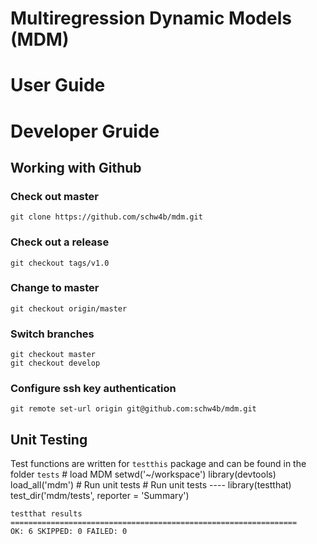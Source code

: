 # Multiregression Dynamic Models (MDM)

# User Guide

# Developer Gruide

## Working with Github

### Check out master
    git clone https://github.com/schw4b/mdm.git
  
### Check out a release
    git checkout tags/v1.0
  
### Change to master
    git checkout origin/master
    
### Switch branches
    git checkout master
    git checkout develop

### Configure ssh key authentication
    git remote set-url origin git@github.com:schw4b/mdm.git

## Unit Testing
Test functions are written for `testthis` package and can be found in the folder `tests`
    # load MDM
    setwd('~/workspace')
    library(devtools)
    load_all('mdm')
    # Run unit tests
    # Run unit tests ----
    library(testthat)
    test_dir('mdm/tests', reporter = 'Summary')
    
    testthat results ================================================================
    OK: 6 SKIPPED: 0 FAILED: 0
    
    
